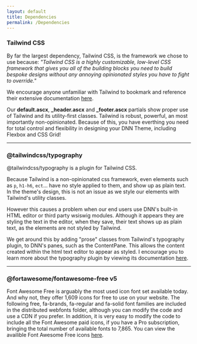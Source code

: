 ```yaml
---
layout: default
title: Dependencies
permalink: /Dependencies
---
```


### Tailwind CSS

By far the largest dependency, Tailwind CSS, is the framework we chose to use because: _"Tailwind CSS is a highly customizable, low-level CSS framework that gives you all of the building blocks you need to build bespoke designs without any annoying opinionated styles you have to fight to override."_

We encourage anyone unfamiliar with Tailwind to bookmark and reference their extensive documentation [here](https://tailwindcss.com//).

Our **default.ascx**, **\_header.ascx** and **\_footer.ascx** partials show proper use of Tailwind and its utility-first classes. Tailwind is robust, powerful, an most importantly non-opinionated. Because of this, you have everthing you need for total control and flexibility in designing your DNN Theme, including Flexbox and CSS Grid!

---

### @tailwindcss/typography

@tailwindcss/typography is a plugin for Tailwind CSS.

Because Tailwind is a non-opinionated css framework, even elements such as `p`, `h1-h6`, `ect`... have no style applied to them, and show up as plain text. In the theme's design, this is not an issue as we style our elements with Tailwind's utility classes.

However this causes a problem when our end users use DNN's built-in HTML editor or third party wsiswig modules. Although it appears they are styling the text in the editor, when they save, their text shows up as plain text, as the elements are not styled by Tailwind.

We get around this by adding "prose" classes from Tailwind's typography plugin, to DNN's panes, such as the ContentPane. This allows the content created within the html text editor to appear as styled. I encourage you to learn more about the typography plugin by viewing its documentation [here](https://github.com/tailwindlabs/tailwindcss-typography).

---

### @fortawesome/fontawesome-free v5

Font Awesome Free is arguably the most used icon font set available today. And why not, they offer 1,609 icons for free to use on your website. The following free, fa-brands, fa-regular and fa-solid font families are included in the distributed webfonts folder, although you can modify the code and use a CDN if you prefer.  In addition, it is very easy to modify the code to include all the Font Awesome paid icons, if you have a Pro subscription, bringing the total number of available fonts to 7,865.  You can view the availible Font Awesome Free icons [here](https://fontawesome.com/icons).





